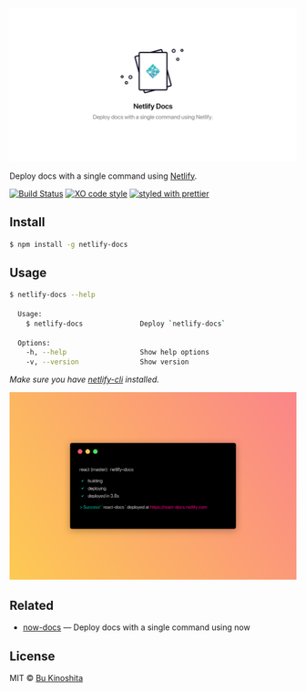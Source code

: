 <img src="cover.png" alt=""/>

Deploy docs with a single command using [Netlify](netlify.com).

[![Build Status](https://travis-ci.org/bukinoshita/netlify-docs.svg?branch=master)](https://travis-ci.org/bukinoshita/netlify-docs)
[![XO code style](https://img.shields.io/badge/code_style-XO-5ed9c7.svg)](https://github.com/sindresorhus/xo)
[![styled with prettier](https://img.shields.io/badge/styled_with-prettier-ff69b4.svg)](https://github.com/prettier/prettier)

## Install

```bash
$ npm install -g netlify-docs
```

## Usage

```bash
$ netlify-docs --help

  Usage:
    $ netlify-docs              Deploy `netlify-docs`

  Options:
    -h, --help                  Show help options
    -v, --version               Show version
```

_Make sure you have [netlify-cli](https://github.com/netlify/netlify-cli)
installed._

<img src="netlify-docs.png" alt=""/>

## Related

* [now-docs](https://github.com/bukinoshita/now-docs) —
  Deploy docs with a single command using now

## License

MIT © [Bu Kinoshita](https://bukinoshita.io)

